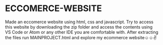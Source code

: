 # ECCOMERCE-WEBSITE
Made an eccomerce website using html, css and javascript.
Try to access this website by downloading the zip folder and access the contents using VS Code or Atom or any other IDE you are comfortable with.
After extracting the files run MAINPROJECT.html and explore my ecommerce website☺️☺️✌️
